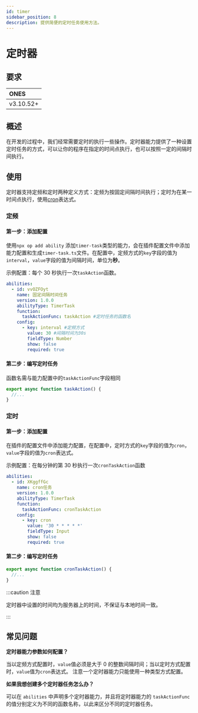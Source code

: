 ```yaml
---
id: timer
sidebar_position: 8
description: 提供简便的定时任务使用方法。
---
```


# 定时器

## 要求

| ONES      |
| :-------- |
| v3.10.52+ |

## 概述

在开发的过程中，我们经常需要定时的执行一些操作。定时器能力提供了一种设置定时任务的方式，可以让你的程序在指定的时间点执行，也可以按照一定的间隔时间执行。

## 使用

定时器支持定频和定时两种定义方式：定频为按固定间隔时间执行；定时为在某一时间点执行，使用[cron](https://help.aliyun.com/document_detail/133509.html)表达式。

### 定频

#### 第一步：添加配置

使用`npx op add ability` 添加`timer-task`类型的能力，会在插件配置文件中添加能力配置和生成`timer-task.ts`文件。在配置中，定频方式的`key`字段的值为`interval`，`value`字段的值为间隔时间，单位为**秒**。

示例配置：每个 30 秒执行一次`taskAction`函数。

```yaml
abilities:
  - id: vvOZFOyt
    name: 固定间隔时间任务
    version: 1.0.0
    abilityType: TimerTask
    function:
      taskActionFunc: taskAction #定时任务的函数名
    config:
      - key: interval #定频方式
        value: 30 #间隔时间为30s
        fieldType: Number
        show: false
        required: true
```

#### 第二步：编写定时任务

函数名需与能力配置中的`taskActionFunc`字段相同

```typescript
export async function taskAction() {
  //...
}
```

### 定时

#### 第一步：添加配置

在插件的配置文件中添加能力配置，在配置中，定时方式的`key`字段的值为`cron`，`value`字段的值为`cron`表达式。

示例配置：在每分钟的第 30 秒执行一次`cronTaskAction`函数

```yaml
abilities:
  - id: XKggffGc
    name: cron任务
    version: 1.0.0
    abilityType: TimerTask
    function:
      taskActionFunc: cronTaskAction
    config:
      - key: cron
        value: '30 * * * * *'
        fieldType: Input
        show: false
        required: true
```

#### 第二步：编写定时任务

```typescript
export async function cronTaskAction() {
  //...
}
```

:::caution 注意

定时器中设置的时间均为服务器上的时间，不保证与本地时间一致。

:::

## 常见问题

**定时器能力参数如何配置？**

当以定频方式配置时，`value`值必须是大于 0 的整数间隔时间；当以定时方式配置时，`value`值为`cron`表达式。 注意一个定时器能力只能使用一种类型方式配置。

**如果我想创建多个定时器任务怎么办？**

可以在 `abilities` 中声明多个定时器能力，并且将定时器能力的 `taskActionFunc` 的值分别定义为不同的函数名称，以此来区分不同的定时器任务。
